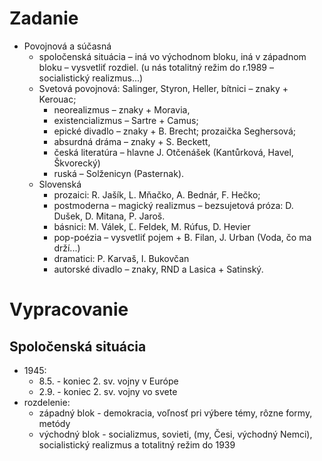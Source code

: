 # Zadanie

- Povojnová a súčasná
  - spoločenská situácia – iná vo východnom bloku, iná v západnom bloku – vysvetliť rozdiel. (u nás totalitný režim do r.1989 – socialistický realizmus...)
  - Svetová povojnová: Salinger, Styron, Heller, bítnici – znaky + Kerouac;
    - neorealizmus – znaky + Moravia,
    - existencializmus – Sartre + Camus;
    - epické divadlo – znaky + B. Brecht; prozaička Seghersová;
    - absurdná dráma – znaky + S. Beckett,
    - česká literatúra – hlavne J. Otčenášek (Kantůrková, Havel, Škvorecký)
    - ruská – Solženicyn (Pasternak).
  - Slovenská
    - prozaici: R. Jašík, L. Mňačko, A. Bednár, F. Hečko;
    - postmoderna – magický realizmus – bezsujetová próza: D. Dušek, D. Mitana, P. Jaroš.
    - básnici: M. Válek, Ľ. Feldek, M. Rúfus, D. Hevier
    - pop-poézia – vysvetliť pojem + B. Filan, J. Urban (Voda, čo ma drží...)
    - dramatici: P. Karvaš, I. Bukovčan
    - autorské divadlo – znaky, RND a Lasica + Satinský.

# Vypracovanie

## Spoločenská situácia

- 1945:
  - 8.5. - koniec 2. sv. vojny v Európe
  - 2.9. - koniec 2. sv. vojny vo svete
- rozdelenie:
  - západný blok - demokracia, voľnosť pri výbere témy, rôzne formy, metódy
  - východný blok - socializmus, sovieti, (my, Česi, východný Nemci), socialistický realizmus a totalitný režim do 1939

